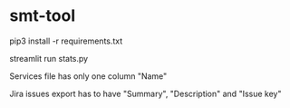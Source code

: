 # smt-tool

pip3 install -r requirements.txt

streamlit run stats.py


Services file has only one column "Name"

Jira issues export has to have "Summary", "Description" and "Issue key"